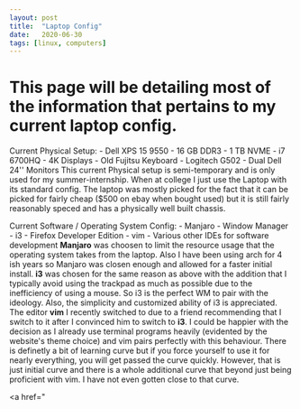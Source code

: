 ```yaml
---
layout: post
title:  "Laptop Config"
date:   2020-06-30
tags: [linux, computers]
---
```


# This page will be detailing most of the information that pertains to my current laptop config.

Current Physical Setup:
	- Dell XPS 15 9550
		- 16 GB DDR3
		- 1 TB NVME
		- i7 6700HQ
		- 4K Displays
  	- Old Fujitsu Keyboard
  	- Logitech G502
  	- Dual Dell 24'' Monitors
This current Physical setup is semi-temporary and is only used for my summer-internship. When at college I just use the Laptop with its standard config. The laptop was mostly picked for the fact that it can be picked for fairly cheap ($500 on ebay when bought used) but it is still fairly reasonably speced and has a physically well built chassis.

Current Software / Operating System Config:
	- Manjaro 
	- Window Manager - i3
	- Firefox Developer Edition
	- vim
	- Various other IDEs for software development
**Manjaro** was choosen to limit the resource usage that the operating system takes from the laptop. Also I have been using arch for 4 ish years so Manjaro was closen enough and allowed for a faster initial install.
**i3** was chosen for the same reason as above with the addition that I typically avoid using the trackpad as much as possible due to the inefficiency of using a mouse. So i3 is the perfect WM to pair with the ideology. Also, the simplicity and customized ability of i3 is appreciated. 
The editor **vim** I recently switched to due to a friend recommending that I switch to it after I convinced him to switch to **i3**. I could be happier with the decision as I already use terminal programs heavily (evidented by the website's theme choice) and vim pairs perfectly with this behaviour. There is definetly a bit of learning curve but if you force yourself to use it for nearly everything, you will get passed the curve quickly. However, that is just initial curve and there is a whole additional curve that beyond just being proficient with vim. I have not even gotten close to that curve.

<a href=" 
	
 
